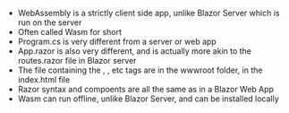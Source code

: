 - WebAssembly is a strictly client side app, unlike Blazor Server which is run on the server
- Often called Wasm for short
- Program.cs is very different from a server or web app
- App.razor is also very different, and is actually more akin to the routes.razor file in Blazor server
- The file containing the <head>, <body>, etc tags are in the wwwroot folder, in the index.html file 
- Razor syntax and compoents are all the same as in a Blazor Web App
- Wasm can run offline, unlike Blazor Server, and can be installed locally